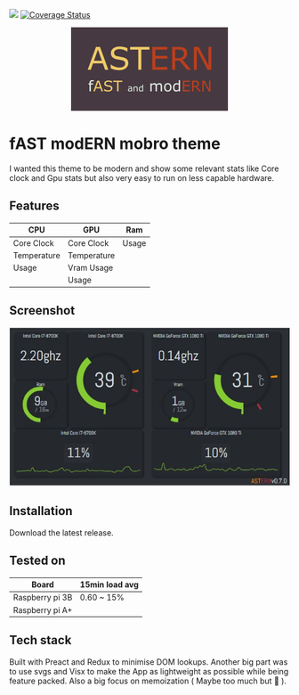 ![](https://img.shields.io/travis/DBaker85/astern?style=flat-square) [![Coverage Status](https://img.shields.io/coveralls/github/DBaker85/astern?style=flat-square)](https://coveralls.io/github/DBaker85/astern?branch=main)

<p align="center"> 
    <img src="https://raw.githubusercontent.com/DBaker85/astern/main/src/docs/astern_logo.png" alt="astern logo">
 </p>

# fAST modERN mobro theme

I wanted this theme to be modern and show some relevant stats like Core clock and Gpu stats but also very easy to run on less capable hardware.

## Features

| CPU         | GPU         | Ram   |
| ----------- | ----------- | ----- |
| Core Clock  | Core Clock  | Usage |
| Temperature | Temperature |
| Usage       | Vram Usage  |
|             | Usage       |

## Screenshot

![astern screenshot](https://raw.githubusercontent.com/DBaker85/astern/main/src/docs/screenshot.JPG)

## Installation

Download the latest release.

## Tested on

| Board           | 15min load avg |
| --------------- | -------------- |
| Raspberry pi 3B | 0.60 ~ 15%     |
| Raspberry pi A+ |                |

## Tech stack

Built with Preact and Redux to minimise DOM lookups.
Another big part was to use svgs and Visx to make the App as lightweight as possible while being feature packed. Also a big focus on memoization ( Maybe too much but 🤷 ).
